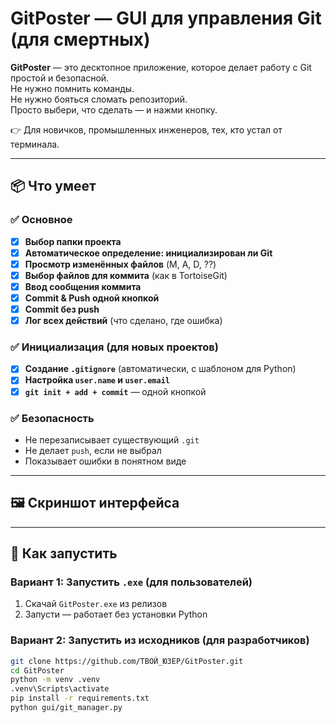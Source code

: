 # GitPoster — GUI для управления Git (для смертных)

**GitPoster** — это десктопное приложение, которое делает работу с Git простой и безопасной.  
Не нужно помнить команды.  
Не нужно бояться сломать репозиторий.  
Просто выбери, что сделать — и нажми кнопку.

👉 Для новичков, промышленных инженеров, тех, кто устал от терминала.

---

## 📦 Что умеет

### ✅ Основное
- [x] **Выбор папки проекта**
- [x] **Автоматическое определение: инициализирован ли Git**
- [x] **Просмотр изменённых файлов** (M, A, D, ??)
- [x] **Выбор файлов для коммита** (как в TortoiseGit)
- [x] **Ввод сообщения коммита**
- [x] **Commit & Push одной кнопкой**
- [x] **Commit без push**
- [x] **Лог всех действий** (что сделано, где ошибка)

### ✅ Инициализация (для новых проектов)
- [x] **Создание `.gitignore`** (автоматически, с шаблоном для Python)
- [x] **Настройка `user.name` и `user.email`**
- [x] **`git init + add + commit`** — одной кнопкой

### ✅ Безопасность
- Не перезаписывает существующий `.git`
- Не делает `push`, если не выбрал
- Показывает ошибки в понятном виде

---

## 🖼️ Скриншот интерфейса


---

## 🚀 Как запустить

### Вариант 1: Запустить `.exe` (для пользователей)
1. Скачай `GitPoster.exe` из релизов
2. Запусти — работает без установки Python

### Вариант 2: Запустить из исходников (для разработчиков)
```bash
git clone https://github.com/ТВОЙ_ЮЗЕР/GitPoster.git
cd GitPoster
python -m venv .venv
.venv\Scripts\activate
pip install -r requirements.txt
python gui/git_manager.py